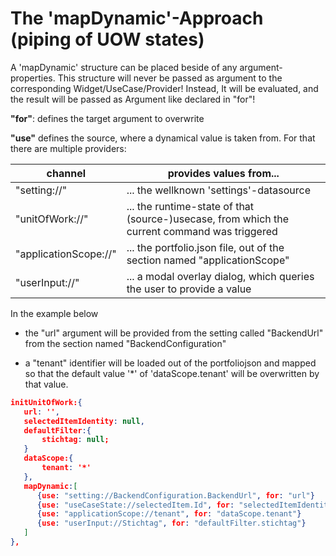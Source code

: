 # The 'mapDynamic'-Approach (piping of UOW states)



A 'mapDynamic' structure can be placed beside of any argument-properties. This structure will never be passed as argument to the corresponding Widget/UseCase/Provider! Instead, It will be evaluated, and the result will be passed as Argument like declared in "for"!



**"for"**: defines the target argument to overwrite

**"use"** defines the source, where a dynamical value is taken from. For that there are multiple providers:

| channel               | provides values from...                                      |
| --------------------- | ------------------------------------------------------------ |
| "setting://"          | ... the wellknown 'settings'-datasource                      |
| "unitOfWork://"       | ... the runtime-state of that (source-)usecase, from which the current command was triggered |
| "applicationScope://" | ... the portfolio.json file, out of the section named "applicationScope" |
| "userInput://"        | ... a modal overlay dialog, which queries the user to provide a value |

In the example below

* the "url" argument will be provided from the setting called "BackendUrl" from the section named "BackendConfiguration"

* a "tenant" identifier will be loaded out of the portfoliojson and mapped so that the default value '*' of 'dataScope.tenant' will be overwritten by that value.

  

```json
initUnitOfWork:{
   url: '',
   selectedItemIdentity: null,
   defaultFilter:{
       stichtag: null;
   }
   dataScope:{
       tenant: '*'
   },
   mapDynamic:[
      {use: "setting://BackendConfiguration.BackendUrl", for: "url"}
      {use: "useCaseState://selectedItem.Id", for: "selectedItemIdentity"}
      {use: "applicationScope://tenant", for: "dataScope.tenant"}
      {use: "userInput://Stichtag", for: "defaultFilter.stichtag"}
   ]
},


```


